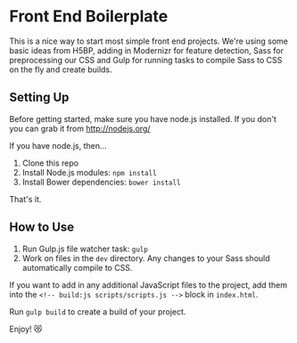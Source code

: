 # Front End Boilerplate

This is a nice way to start most simple front end projects. We're using some basic ideas from H5BP, adding in Modernizr for feature detection, Sass for preprocessing our CSS and Gulp for running tasks to compile Sass to CSS on the fly and create builds.

## Setting Up

Before getting started, make sure you have node.js installed. If you don't you can grab it from http://nodejs.org/

If you have node.js, then...

1. Clone this repo
2. Install Node.js modules: `npm install`
3. Install Bower dependencies: `bower install`

That's it.

## How to Use

1. Run Gulp.js file watcher task: `gulp`
2. Work on files in the `dev` directory. Any changes to your Sass should automatically compile to CSS.

If you want to add in any additional JavaScript files to the project, add them into the `<!-- build:js scripts/scripts.js -->` block in `index.html`.

Run `gulp build` to create a build of your project.

Enjoy! :heart_eyes_cat:
